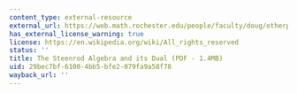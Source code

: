 ```yaml
---
content_type: external-resource
external_url: https://web.math.rochester.edu/people/faculty/doug/otherpapers/Milnor-A.pdf
has_external_license_warning: true
license: https://en.wikipedia.org/wiki/All_rights_reserved
status: ''
title: The Steenrod Algebra and its Dual (PDF - 1.4MB)
uid: 29bec7bf-6100-4bb5-bfe2-079fa9a58f78
wayback_url: ''
---
```

